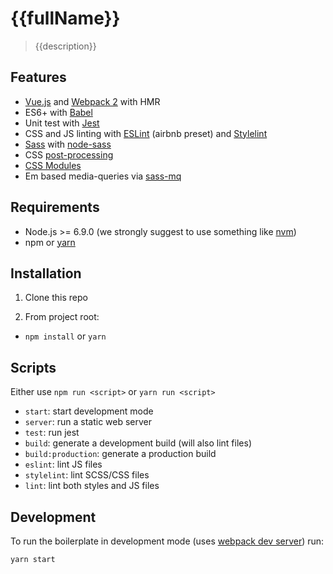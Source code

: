 # {{fullName}}

> {{description}}

## Features

* [Vue.js](https://vuejs.org/) and [Webpack 2](https://webpack.js.org/) with HMR 
* ES6+ with [Babel](https://babeljs.io/)
* Unit test with [Jest](https://facebook.github.io/jest/)
* CSS and JS linting with [ESLint](http://eslint.org/) (airbnb preset) and [Stylelint](https://stylelint.io/)
* [Sass](http://sass-lang.com/) with [node-sass](https://github.com/sass/node-sass) 
* CSS [post-processing](https://github.com/postcss/postcss)
* [CSS Modules](https://github.com/css-modules/css-modules)
* Em based media-queries via [sass-mq](https://github.com/sass-mq/sass-mq)

## Requirements

* Node.js >= 6.9.0 (we strongly suggest to use something like [nvm](https://github.com/creationix/nvm))
* npm or [yarn](https://yarnpkg.com/lang/en/)

## Installation

1) Clone this repo

2) From project root:

* `npm install` or `yarn`

## Scripts

Either use `npm run <script>` or `yarn run <script>`

* `start`: start development mode
* `server`: run a static web server
* `test`: run jest
* `build`: generate a development build (will also lint files)
* `build:production`: generate a production build
* `eslint`: lint JS files
* `stylelint`: lint SCSS/CSS files
* `lint`: lint both styles and JS files


## Development 

To run the boilerplate in development mode (uses [webpack dev server](https://webpack.js.org/configuration/dev-server/)) run:

```
yarn start
```